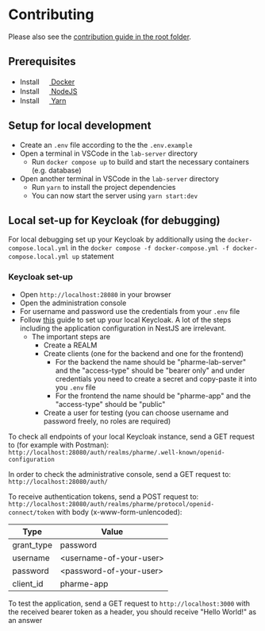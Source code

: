 # Contributing

Please also see the [contribution guide in the root folder](../CONTRIBUTING.md).

## Prerequisites

- Install [<img
  src="https://user-images.githubusercontent.com/58258541/143049489-668aea70-bb2c-420d-b3e8-e0edc42a4e92.png"
  width="16" height="16"> Docker](https://docs.docker.com/get-docker/)
- Install [<img
  src="https://user-images.githubusercontent.com/58258541/143050266-4a2030d1-c319-447d-812b-2ad8a4020d48.png"
  width="16" height="16"> NodeJS](https://nodejs.org)
- Install [<img
  src="https://user-images.githubusercontent.com/58258541/143050227-b374b1f7-e28e-4b90-b7f0-b9112521d3b1.png"
  width="16" height="16"> Yarn](https://yarnpkg.com/)

## Setup for local development

- Create an `.env` file according to the the `.env.example`
- Open a terminal in VSCode in the `lab-server` directory
  - Run `docker compose up` to build and start the necessary containers (e.g.
    database)
- Open another terminal in VSCode in the `lab-server` directory
  - Run `yarn` to install the project dependencies
  - You can now start the server using `yarn start:dev`

## Local set-up for Keycloak (for debugging)

For local debugging set up your Keycloak by additionally using the
`docker-compose.local.yml` in the `docker compose -f docker-compose.yml -f
docker-compose.local.yml up` statement

### Keycloak set-up

- Open `http://localhost:28080` in your browser
- Open the administration console
- For username and password use the credentials from your `.env` file
- Follow
  [this](https://medium.com/devops-dudes/secure-nestjs-rest-api-with-keycloak-745ef32a2370)
  guide to set up your local Keycloak. A lot of the steps including the
  application configuration in NestJS are irrelevant.
  - The important steps are
    - Create a REALM
    - Create clients (one for the backend and one for the frontend)
      - For the backend the name should be "pharme-lab-server" and the
        "access-type" should be "bearer only" and under credentials you need to
        create a secret and copy-paste it into you `.env` file
      - For the frontend the name should be "pharme-app" and the "access-type"
        should be "public"
    - Create a user for testing (you can choose username and password freely, no
      roles are required)

To check all endpoints of your local Keycloak instance, send a GET request to
(for example with Postman):
`http://localhost:28080/auth/realms/pharme/.well-known/openid-configuration`

In order to check the administrative console, send a GET request to:
`http://localhost:28080/auth/`

To receive authentication tokens, send a POST request to:
`http://localhost:28080/auth/realms/pharme/protocol/openid-connect/token` with
body (x-www-form-unlencoded):

| Type | Value |
|---|---|
| grant_type | password |
| username | \<username-of-your-user\> |
| password | \<password-of-your-user\> |
| client_id | pharme-app |

To test the application, send a GET request to `http://localhost:3000` with the
received bearer token as a header, you should receive "Hello World!" as an
answer
